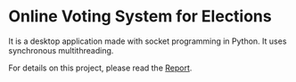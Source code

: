 # Online Voting System for Elections
 It is a desktop application made with socket programming in Python. It uses synchronous multithreading. 
 
 For details on this project, please read the <a href="https://github.com/vermu490/BharatVote-Online-Voting-System-for-Indian-Elections/blob/main/Report.pdf">Report</a>.
